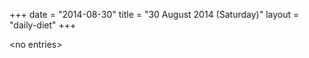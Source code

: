 +++
date = "2014-08-30"
title = "30 August 2014 (Saturday)"
layout = "daily-diet"
+++

\<no entries\>